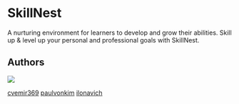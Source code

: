 # SkillNest

A nurturing environment for learners to develop and grow their abilities. Skill up & level up your personal and professional goals with SkillNest.

## Authors

<a href="https://github.com/cvemir369/skillnest/graphs/contributors">
  <img src="https://contrib.rocks/image?repo=cvemir369/skillnest" />
</a>

<p><a href="https://github.com/cvemir369">cvemir369</a>
<a href="https://github.com/paulvonkim">paulvonkim</a>
<a href="https://github.com/ilonavich">ilonavich</a></p>
